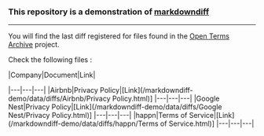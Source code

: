 ### This repository is a demonstration of [markdowndiff](https://github.com/AutoriteDeLaConcurrence/markdowndiff)
--------
You will find the last diff registered for files found in the [Open Terms Archive](https://opentermsarchive.org/fr) project.

Check the following files :

|Company|Document|Link|

|---|---|---|
|Airbnb|Privacy Policy|[Link](/markdowndiff-demo/data/diffs/Airbnb/Privacy Policy.html)]
|---|---|---|
|Google Nest|Privacy Policy|[Link](/markdowndiff-demo/data/diffs/Google Nest/Privacy Policy.html)]
|---|---|---|
|happn|Terms of Service|[Link](/markdowndiff-demo/data/diffs/happn/Terms of Service.html)]
|---|---|---|
